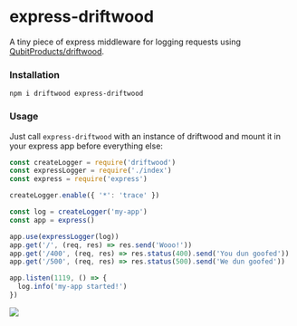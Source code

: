 # express-driftwood

A tiny piece of express middleware for logging requests using [QubitProducts/driftwood](driftwood).


### Installation

```
npm i driftwood express-driftwood
```


### Usage

Just call `express-driftwood` with an instance of driftwood and mount it in your express app before everything else:

```js
const createLogger = require('driftwood')
const expressLogger = require('./index')
const express = require('express')

createLogger.enable({ '*': 'trace' })

const log = createLogger('my-app')
const app = express()

app.use(expressLogger(log))
app.get('/', (req, res) => res.send('Wooo!'))
app.get('/400', (req, res) => res.status(400).send('You dun goofed'))
app.get('/500', (req, res) => res.status(500).send('We dun goofed'))

app.listen(1119, () => {
  log.info('my-app started!')
})
```

![](http://i.imgur.com/nDfx9eX.png)
